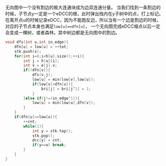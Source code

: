 无向图中一个没有割边的极大连通块成为边双连通分量。
当我们找到一条割边的时候，子节点y一定是一个eDCC的根，此时弹出栈内在y子树中的点，打上标记。
在离开点u的时候记录eDCC，因为不能跑反边，所以当有一个边是割边的时候，对应的子节点本身也满足`low[u]==dfn[u]`，
一个无向图完成eDCC缩点以后一定会变成一棵树，或者森林。其中树边都是无向图中的割边。
```cpp
void dfs(int u,int in_edge){
    dfn[u] = low[u] = ++tot;
    stk.push(x);
    for(int i=0;i<h[u].size();++i){
        int j = h[u][i];
        int v = e[j].v;
        if(!dfn[v]){
            dfs(v,j);
            low[u] = min(low[v],low[u]);
            if(low[v]>dfn[u]){
                bri[j] = bri[j^1] = 1;
            }
        }else if(j!=(in_edge^1)){
            low[u] = min(low[u],dfn[v]);
        }
    }
    if(dfn[u]==low[u]){
	    ++cnt;
	    while(1){
		    int y = stk.top();
		    stk.pop();
		    dcc[y] = cnt;
		    if(y==u) break;
	    }
    }
}
```